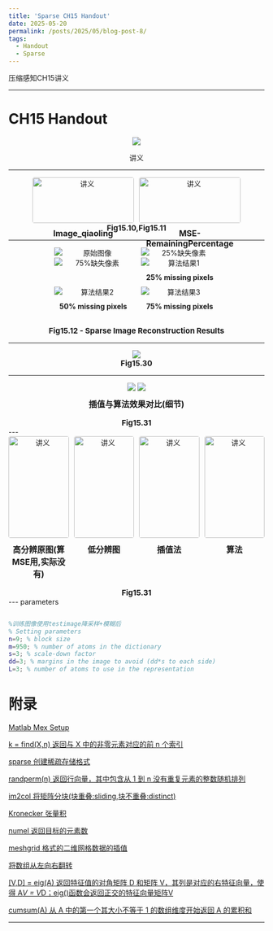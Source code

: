 ```yaml
---
title: 'Sparse CH15 Handout'
date: 2025-05-20
permalink: /posts/2025/05/blog-post-8/
tags:
  - Handout
  - Sparse
---
```


压缩感知CH15讲义






---
# CH15 Handout
<div style="text-align: center;">
  <img src='/images/SparseCH15/CH15Handout2.png'>
  <p>讲义</p>
</div>

---

<div style="text-align: center;">
<div style="display: flex; justify-content: center; gap: 10px;">
  <!-- 图片1 -->
  <div style="flex: 1; min-width: 22%; max-width: 200px; text-align: center;">
    <img src='/images/SparseCH15/Fig15_10_qiaoling.jpg' alt="讲义" style="width: 100%; object-fit: cover; border-radius: 4px;">
    <p style="margin-top: 10px; font-size: 16px; font-weight: bold;">Image_qiaoling</p>
  </div>
  <!-- 图片2 -->
  <div style="flex: 1; min-width: 22%; max-width: 200px; text-align: center;">
    <img src='/images/SparseCH15/Fig15_11_qiaoling.jpg' alt="讲义" style="width: 100%; height: object-fit: cover; border-radius: 4px;">
    <p style="margin-top: 10px; font-size: 16px; font-weight: bold;">MSE-RemainingPercentage</p>
  </div>
</div>
<p style="text-align: center; font-size: 15px; font-weight: bold; margin: 0;">Fig15.10,Fig15.11</p>
</div>


---

<div style="text-align: center; max-width: 1200px; margin: 0 auto;">
  <!-- 第一行 -->
  <div style="display: inline-block; width: 32%; margin: 0 0.5%; vertical-align: top;">
    <img src='/images/SparseCH15/Fig15_12_1_qiaoling.jpg' alt="原始图像" style="max-width: 95%; max-height: 220px; display: block; margin: 0 auto;">
  </div>
  <div style="display: inline-block; width: 32%; margin: 0 0.5%; vertical-align: top;">
    <img src='/images/SparseCH15/Fig15_12_3_qiaoling.jpg' alt="25%缺失像素" style="max-width: 95%; max-height: 220px; display: block; margin: 0 auto;">
  </div>
  <div style="display: inline-block; width: 32%; margin: 0 0.5%; vertical-align: top;">
    <img src='/images/SparseCH15/Fig15_12_5_qiaoling.jpg' alt="75%缺失像素" style="max-width: 95%; max-height: 220px; display: block; margin: 0 auto;">
  </div>
  
  <!-- 第二行 -->
  <div style="display: inline-block; width: 32%; margin: 0 0.5%; vertical-align: top;">
    <img src='/images/SparseCH15/Fig15_12_2_qiaoling.jpg' alt="算法结果1" style="max-width: 95%; max-height: 180px; display: block; margin: 0 auto;">
    <p style="margin: 10px 0; font-weight: bold; font-size: 14px;">25% missing pixels</p>
  </div>
  <div style="display: inline-block; width: 32%; margin: 0 0.5%; vertical-align: top;">
    <img src='/images/SparseCH15/Fig15_12_4_qiaoling.jpg' alt="算法结果2" style="max-width: 95%; max-height: 180px; display: block; margin: 0 auto;">
    <p style="margin: 10px 0; font-weight: bold; font-size: 14px;">50% missing pixels</p>
  </div>
  <div style="display: inline-block; width: 32%; margin: 0 0.5%; vertical-align: top;">
    <img src='/images/SparseCH15/Fig15_12_6_qiaoling.jpg' alt="算法结果3" style="max-width: 95%; max-height: 180px; display: block; margin: 0 auto;">
    <p style="margin: 10px 0; font-weight: bold; font-size: 14px;">75% missing pixels</p>
  </div>
  
  <!-- 图注 -->
  <div style="clear: both; padding-top: 20px;">
    <p style="font-weight: bold; margin: 0; font-size: 15px;">Fig15.12 - Sparse Image Reconstruction Results</p>
  </div>
</div>

---

<div style="text-align: center;">
  <img src='/images/SparseCH15/Fig15_30_1_qiaoling_.jpg'>
  <p style="text-align: center; font-size: 15px; font-weight: bold; margin: 0;">Fig15.30</p>
</div>

---
<div style="text-align: center;">
  <img src='/images/SparseCH15/Fig15_31_1_qiaoling.jpg'>
  <img src='/images/SparseCH15/Fig15_31_2_qiaoling.jpg'>
  <p style="margin-top: 10px; font-size: 16px; font-weight: bold;">插值与算法效果对比(细节)</p>
  <p style="text-align: center; font-size: 15px; font-weight: bold; margin: 0;">Fig15.31</p>
</div>
---

<div style="text-align: center;">
<div style="display: flex; justify-content: center; gap: 10px;">
  <!-- 图片1 -->
  <div style="flex: 1; min-width: 22%; max-width: 200px; text-align: center;">
    <img src='/images/SparseCH15/Fig15_32_1_qiaoling.jpg' alt="讲义" style="width: 100%; height: 200px; object-fit: cover; border-radius: 4px;">
    <p style="margin-top: 10px; font-size: 16px; font-weight: bold;">高分辨原图(算MSE用,实际没有)</p>
  </div>
  <!-- 图片2 -->
  <div style="flex: 1; min-width: 22%; max-width: 200px; text-align: center;">
    <img src='/images/SparseCH15/Fig15_32_2_qiaoling.jpg' alt="讲义" style="width: 100%; height: 200px; object-fit: cover; border-radius: 4px;">
    <p style="margin-top: 10px; font-size: 16px; font-weight: bold;">低分辨图</p>
  </div>
  <!-- 图片3 -->
  <div style="flex: 1; min-width: 22%; max-width: 200px; text-align: center;">
    <img src='/images/SparseCH15/Fig15_32_3_qiaoling.jpg' alt="讲义" style="width: 100%; height: 200px; object-fit: cover; border-radius: 4px;">
    <p style="margin-top: 10px; font-size: 16px; font-weight: bold;">插值法</p>
  </div>
  <!-- 图片4 -->
  <div style="flex: 1; min-width: 22%; max-width: 200px; text-align: center;">
    <img src='/images/SparseCH15/Fig15_32_4_qiaoling.jpg' alt="讲义" style="width: 100%; height: 200px; object-fit: cover; border-radius: 4px;">
    <p style="margin-top: 10px; font-size: 16px; font-weight: bold;">算法</p>
  </div>
</div>
<p style="text-align: center; font-size: 15px; font-weight: bold; margin: 0;">Fig15.31</p>
</div>
---
parameters

```matlab

%训练图像使用testimage降采样+模糊后
% Setting parameters
n=9; % block size
m=950; % number of atoms in the dictionary
s=3; % scale-down factor
dd=3; % margins in the image to avoid (dd*s to each side)
L=3; % number of atoms to use in the representation

```


# 附录

[Matlab Mex Setup](https://www.bilibili.com/video/BV1oj411K7b8/?spm_id_from=333.337.search-card.all.click&vd_source=67f30ac66578cfd789284b232e6fd4b8)

[k = find(X,n) 返回与 X 中的非零元素对应的前 n 个索引](https://ww2.mathworks.cn/support/search.html?c%5B%5D=support&q=find&page=1)

[sparse 创建稀疏存储格式](https://ww2.mathworks.cn/help/matlab/ref/sparse.html)

[randperm(n) 返回行向量，其中包含从 1 到 n 没有重复元素的整数随机排列](https://ww2.mathworks.cn/help/matlab/ref/double.randperm.html)

[im2col 将矩阵分块(块重叠:sliding,块不重叠:distinct)](https://ww2.mathworks.cn/help/images/ref/im2col.html)

[Kronecker 张量积](https://www.mathworks.com/help/matlab/ref/kron.html)

[numel 返回目标的元素数](https://ww2.mathworks.cn/help/stats/dataset.numel.html)

[meshgrid 格式的二维网格数据的插值](https://ww2.mathworks.cn/help/matlab/ref/interp2.html)

[将数组从左向右翻转](https://ww2.mathworks.cn/help/matlab/ref/fliplr.html)

[[V,D] = eig(A) 返回特征值的对角矩阵 D 和矩阵 V，其列是对应的右特征向量，使得 A*V = V*D；eig()函数会返回正交的特征向量矩阵V](https://ww2.mathworks.cn/help/matlab/ref/eig.html)

[cumsum(A) 从 A 中的第一个其大小不等于 1 的数组维度开始返回 A 的累积和](https://ww2.mathworks.cn/help/matlab/ref/double.cumsum.html)

---

